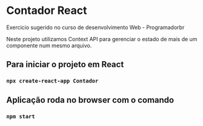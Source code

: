 # Contador React

Exercicio sugerido no curso de desenvolvimento Web - Programadorbr

Neste projeto utilizamos Context API para gerenciar o estado de mais de um componente num mesmo arquivo.

## Para iniciar o projeto em React

### `npx create-react-app Contador`

## Aplicação roda no browser com o comando

### `npm start`






